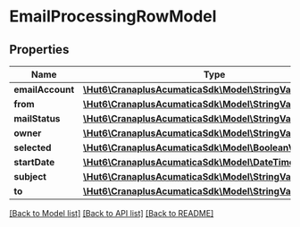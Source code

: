 # EmailProcessingRowModel

## Properties
Name | Type | Description | Notes
------------ | ------------- | ------------- | -------------
**emailAccount** | [**\Hut6\CranaplusAcumaticaSdk\Model\StringValueModel**](StringValueModel.md) |  | [optional] 
**from** | [**\Hut6\CranaplusAcumaticaSdk\Model\StringValueModel**](StringValueModel.md) |  | [optional] 
**mailStatus** | [**\Hut6\CranaplusAcumaticaSdk\Model\StringValueModel**](StringValueModel.md) |  | [optional] 
**owner** | [**\Hut6\CranaplusAcumaticaSdk\Model\StringValueModel**](StringValueModel.md) |  | [optional] 
**selected** | [**\Hut6\CranaplusAcumaticaSdk\Model\BooleanValueModel**](BooleanValueModel.md) |  | [optional] 
**startDate** | [**\Hut6\CranaplusAcumaticaSdk\Model\DateTimeValueModel**](DateTimeValueModel.md) |  | [optional] 
**subject** | [**\Hut6\CranaplusAcumaticaSdk\Model\StringValueModel**](StringValueModel.md) |  | [optional] 
**to** | [**\Hut6\CranaplusAcumaticaSdk\Model\StringValueModel**](StringValueModel.md) |  | [optional] 

[[Back to Model list]](../README.md#documentation-for-models) [[Back to API list]](../README.md#documentation-for-api-endpoints) [[Back to README]](../README.md)



